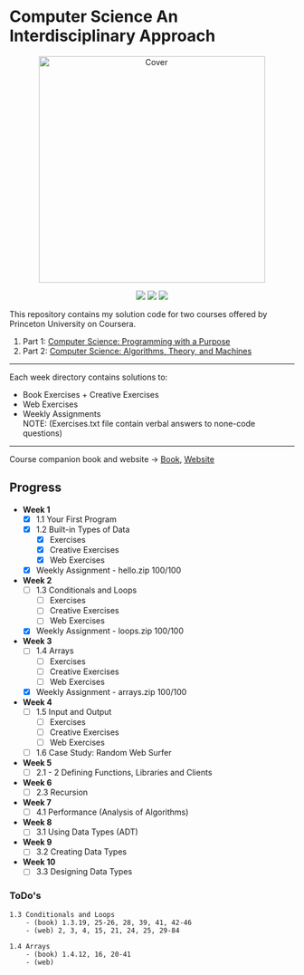 # Computer Science An Interdisciplinary Approach
<p align="center">
  <a href="https://introcs.cs.princeton.edu/java/home/">
    <img src="https://introcs.cs.princeton.edu/java/cover.png" height="400" title="Cover" alt="Cover">
  </a>
</p>
<p align="center">
<img src="https://img.shields.io/badge/CS1-Programming with a Purpose-purple.svg" />
<img src="https://img.shields.io/badge/Week-4-purple.svg" />
<img src="https://img.shields.io/badge/Lecture-Input and Output-purple.svg" />
</p>

This repository contains my solution code for two courses offered by
Princeton University on Coursera.
1. Part 1: [Computer Science: Programming with a Purpose](https://www.coursera.org/learn/cs-programming-java)  
2. Part 2: [Computer Science: Algorithms, Theory, and Machines](https://www.coursera.org/learn/cs-algorithms-theory-machines)
---    
Each week directory contains solutions to:
- Book Exercises + Creative Exercises
- Web Exercises  
- Weekly Assignments  
NOTE: (Exercises.txt file contain verbal answers to none-code questions)
---
Course companion book and website -> [Book](https://amzn.to/2OaojuR), [Website](https://introcs.cs.princeton.edu/java/home/)  

## Progress
- **Week 1**  
    - [x] 1.1 Your First Program   
    - [x] 1.2 Built-in Types of Data  
        - [x] Exercises
        - [x] Creative Exercises
        - [x] Web Exercises
    - [x] Weekly Assignment - hello.zip 100/100
- **Week 2**  
    - [ ] 1.3 Conditionals and Loops 
        - [ ] Exercises
        - [ ] Creative Exercises
        - [ ] Web Exercises
    - [x] Weekly Assignment - loops.zip 100/100
- **Week 3**
    - [ ] 1.4 Arrays 
        - [ ] Exercises
        - [ ] Creative Exercises
        - [ ] Web Exercises
    - [x] Weekly Assignment - arrays.zip 100/100
- **Week 4**
    - [ ] 1.5 Input and Output
        - [ ] Exercises
        - [ ] Creative Exercises
        - [ ] Web Exercises
    - [ ] 1.6 Case Study: Random Web Surfer  
- **Week 5** 
    - [ ] 2.1 - 2 Defining Functions, Libraries and Clients
- **Week 6**  
    - [ ] 2.3 Recursion
- **Week 7**  
    - [ ] 4.1 Performance (Analysis of Algorithms)
- **Week 8**  
    - [ ] 3.1 Using Data Types (ADT)
- **Week 9**  
    - [ ] 3.2 Creating Data Types
- **Week 10** 
    - [ ] 3.3 Designing Data Types
    
### ToDo's
    1.3 Conditionals and Loops
        - (book) 1.3.19, 25-26, 28, 39, 41, 42-46
        - (web) 2, 3, 4, 15, 21, 24, 25, 29-84
    
    1.4 Arrays
        - (book) 1.4.12, 16, 20-41
        - (web)   